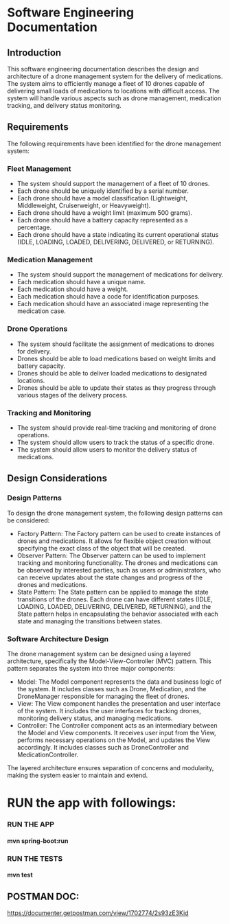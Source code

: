 # Software Engineering Documentation

## Introduction
This software engineering documentation describes the design and architecture of a drone management system for the delivery of medications. The system aims to efficiently manage a fleet of 10 drones capable of delivering small loads of medications to locations with difficult access. The system will handle various aspects such as drone management, medication tracking, and delivery status monitoring.

## Requirements
The following requirements have been identified for the drone management system:

### Fleet Management
- The system should support the management of a fleet of 10 drones.
- Each drone should be uniquely identified by a serial number.
- Each drone should have a model classification (Lightweight, Middleweight, Cruiserweight, or Heavyweight).
- Each drone should have a weight limit (maximum 500 grams).
- Each drone should have a battery capacity represented as a percentage.
- Each drone should have a state indicating its current operational status (IDLE, LOADING, LOADED, DELIVERING, DELIVERED, or RETURNING).

### Medication Management
- The system should support the management of medications for delivery.
- Each medication should have a unique name.
- Each medication should have a weight.
- Each medication should have a code for identification purposes.
- Each medication should have an associated image representing the medication case.

### Drone Operations
- The system should facilitate the assignment of medications to drones for delivery.
- Drones should be able to load medications based on weight limits and battery capacity.
- Drones should be able to deliver loaded medications to designated locations.
- Drones should be able to update their states as they progress through various stages of the delivery process.

### Tracking and Monitoring
- The system should provide real-time tracking and monitoring of drone operations.
- The system should allow users to track the status of a specific drone.
- The system should allow users to monitor the delivery status of medications.

## Design Considerations

### Design Patterns
To design the drone management system, the following design patterns can be considered:

- Factory Pattern: The Factory pattern can be used to create instances of drones and medications. It allows for flexible object creation without specifying the exact class of the object that will be created.
- Observer Pattern: The Observer pattern can be used to implement tracking and monitoring functionality. The drones and medications can be observed by interested parties, such as users or administrators, who can receive updates about the state changes and progress of the drones and medications.
- State Pattern: The State pattern can be applied to manage the state transitions of the drones. Each drone can have different states (IDLE, LOADING, LOADED, DELIVERING, DELIVERED, RETURNING), and the State pattern helps in encapsulating the behavior associated with each state and managing the transitions between states.

### Software Architecture Design
The drone management system can be designed using a layered architecture, specifically the Model-View-Controller (MVC) pattern. This pattern separates the system into three major components:

- Model: The Model component represents the data and business logic of the system. It includes classes such as Drone, Medication, and the DroneManager responsible for managing the fleet of drones.
- View: The View component handles the presentation and user interface of the system. It includes the user interfaces for tracking drones, monitoring delivery status, and managing medications.
- Controller: The Controller component acts as an intermediary between the Model and View components. It receives user input from the View, performs necessary operations on the Model, and updates the View accordingly. It includes classes such as DroneController and MedicationController.

The layered architecture ensures separation of concerns and modularity, making the system easier to maintain and extend.


# RUN the app with followings:

### RUN THE APP
#### mvn spring-boot:run


### RUN THE TESTS
#### mvn test


## POSTMAN DOC:

https://documenter.getpostman.com/view/1702774/2s93zE3Kid



